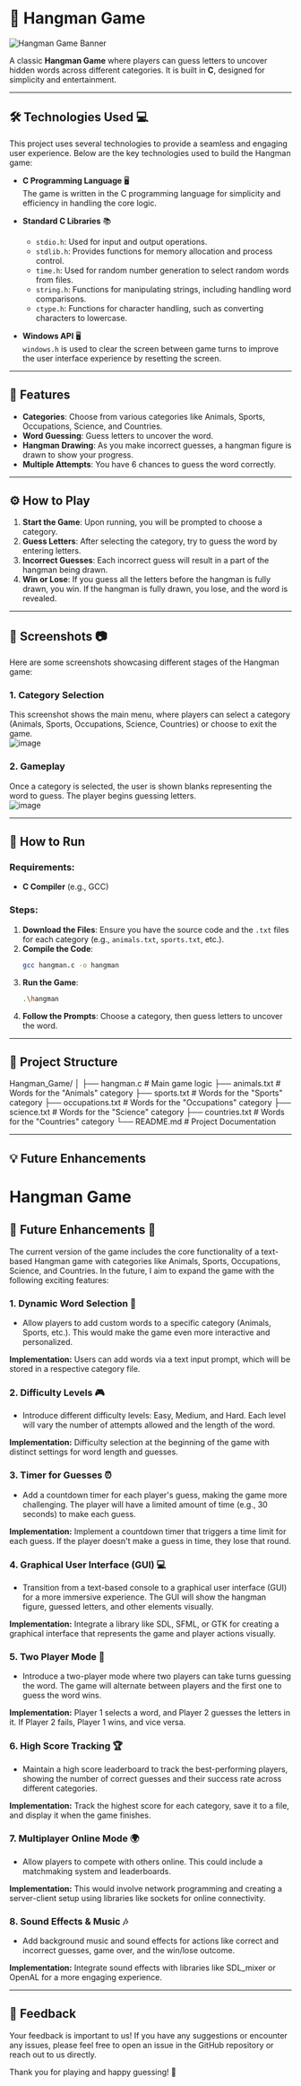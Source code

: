 # 🧩 Hangman Game

![Hangman Game Banner](https://www.google.com/url?sa=i&url=https%3A%2F%2Fwww.coolmathgames.com%2F0-hangman&psig=AOvVaw3fpRBLCeetppowgu13rwLZ&ust=1745824435211000&source=images&cd=vfe&opi=89978449&ved=0CBQQjRxqFwoTCNjIyv3U94wDFQAAAAAdAAAAABAE)

A classic **Hangman Game** where players can guess letters to uncover hidden words across different categories. It is built in **C**, designed for simplicity and entertainment.

---

## 🛠️ **Technologies Used** 💻

This project uses several technologies to provide a seamless and engaging user experience. Below are the key technologies used to build the Hangman game:

- **C Programming Language** 🖥️  
  The game is written in the C programming language for simplicity and efficiency in handling the core logic.

- **Standard C Libraries** 📚  
  - `stdio.h`: Used for input and output operations.
  - `stdlib.h`: Provides functions for memory allocation and process control.
  - `time.h`: Used for random number generation to select random words from files.
  - `string.h`: Functions for manipulating strings, including handling word comparisons.
  - `ctype.h`: Functions for character handling, such as converting characters to lowercase.

- **Windows API** 🖥️  
  `windows.h` is used to clear the screen between game turns to improve the user interface experience by resetting the screen.

---

## 🔧 Features
- **Categories**: Choose from various categories like Animals, Sports, Occupations, Science, and Countries.
- **Word Guessing**: Guess letters to uncover the word.
- **Hangman Drawing**: As you make incorrect guesses, a hangman figure is drawn to show your progress.
- **Multiple Attempts**: You have 6 chances to guess the word correctly.

---

## ⚙️ How to Play
1. **Start the Game**: Upon running, you will be prompted to choose a category.
2. **Guess Letters**: After selecting the category, try to guess the word by entering letters. 
3. **Incorrect Guesses**: Each incorrect guess will result in a part of the hangman being drawn.
4. **Win or Lose**: If you guess all the letters before the hangman is fully drawn, you win. If the hangman is fully drawn, you lose, and the word is revealed.

---

## 📸 **Screenshots** 📷

Here are some screenshots showcasing different stages of the Hangman game:

### 1. **Category Selection**  
   This screenshot shows the main menu, where players can select a category (Animals, Sports, Occupations, Science, Countries) or choose to exit the game.  
   ![image](https://github.com/user-attachments/assets/6b3fd4ae-1b3b-455e-88ca-7f131307d2c5)

### 2. **Gameplay**  
   Once a category is selected, the user is shown blanks representing the word to guess. The player begins guessing letters.  
   ![image](https://github.com/user-attachments/assets/e233a276-ea3d-4805-b40e-e8c2baece5ab)

---

## 🚀 How to Run
### Requirements:
- **C Compiler** (e.g., GCC)
  
### Steps:
1. **Download the Files**: Ensure you have the source code and the `.txt` files for each category (e.g., `animals.txt`, `sports.txt`, etc.).
2. **Compile the Code**:
   ```bash
   gcc hangman.c -o hangman
3. **Run the Game**:
   ````bash
   .\hangman
4. **Follow the Prompts**: Choose a category, then guess letters to uncover the word.

---

## 📂 Project Structure
Hangman_Game/
│
├── hangman.c            # Main game logic
├── animals.txt          # Words for the "Animals" category
├── sports.txt           # Words for the "Sports" category
├── occupations.txt      # Words for the "Occupations" category
├── science.txt          # Words for the "Science" category
├── countries.txt        # Words for the "Countries" category
└── README.md            # Project Documentation

---

## 💡 Future Enhancements
# Hangman Game

## 🧩 **Future Enhancements** 🔮

The current version of the game includes the core functionality of a text-based Hangman game with categories like Animals, Sports, Occupations, Science, and Countries. In the future, I aim to expand the game with the following exciting features:

### 1. **Dynamic Word Selection** 🔄
   - Allow players to add custom words to a specific category (Animals, Sports, etc.). This would make the game even more interactive and personalized.
   
   **Implementation:** Users can add words via a text input prompt, which will be stored in a respective category file.

### 2. **Difficulty Levels** 🎮
   - Introduce different difficulty levels: Easy, Medium, and Hard. Each level will vary the number of attempts allowed and the length of the word.

   **Implementation:** Difficulty selection at the beginning of the game with distinct settings for word length and guesses.

### 3. **Timer for Guesses** ⏰
   - Add a countdown timer for each player's guess, making the game more challenging. The player will have a limited amount of time (e.g., 30 seconds) to make each guess.

   **Implementation:** Implement a countdown timer that triggers a time limit for each guess. If the player doesn't make a guess in time, they lose that round.

### 4. **Graphical User Interface (GUI)** 💻
   - Transition from a text-based console to a graphical user interface (GUI) for a more immersive experience. The GUI will show the hangman figure, guessed letters, and other elements visually.

   **Implementation:** Integrate a library like SDL, SFML, or GTK for creating a graphical interface that represents the game and player actions visually.

### 5. **Two Player Mode** 👫
   - Introduce a two-player mode where two players can take turns guessing the word. The game will alternate between players and the first one to guess the word wins.

   **Implementation:** Player 1 selects a word, and Player 2 guesses the letters in it. If Player 2 fails, Player 1 wins, and vice versa.

### 6. **High Score Tracking** 🏆
   - Maintain a high score leaderboard to track the best-performing players, showing the number of correct guesses and their success rate across different categories.

   **Implementation:** Track the highest score for each category, save it to a file, and display it when the game finishes.

### 7. **Multiplayer Online Mode** 🌍
   - Allow players to compete with others online. This could include a matchmaking system and leaderboards.

   **Implementation:** This would involve network programming and creating a server-client setup using libraries like sockets for online connectivity.

### 8. **Sound Effects & Music** 🎶
   - Add background music and sound effects for actions like correct and incorrect guesses, game over, and the win/lose outcome.

   **Implementation:** Integrate sound effects with libraries like SDL_mixer or OpenAL for a more engaging experience.

---

## 💬 Feedback

Your feedback is important to us! If you have any suggestions or encounter any issues, please feel free to open an issue in the GitHub repository or reach out to us directly.

Thank you for playing and happy guessing! 🎉

